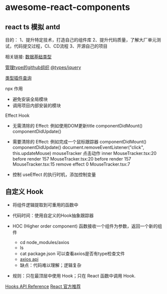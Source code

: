 # awesome-react-components

## react ts 模拟 antd
目的：
1、提升特定技术，打造自己的组件库
2、提升代码质量，了解大厂单元测试，代码提交过程，CI、CD流程
3、开源自己的项目

相关链接:
[数据基础类型](https://developer.mozilla.org/zh-CN/docs/Web/JavaScript/Data_structures)

[管理type的github组织](https://github.com/DefinitelyTyped/DefinitelyTyped)
[@types/jquery](https://npmjs.com/package/@types/jquery)

[类型插件查询](https://www.typescriptlang.org/dt/search?search=)

npx 作用
- 避免安装全局模块
- 调用项目内部安装的模块

Effect Hook

- 无需清除的 Effect: 例如使用DOM更新title
    componentDidMount() componentDidUpdate()

- 需要清除的 Effect: 例如完成一个鼠标跟踪器
    componentDidMount() componentDidUpdate()
    document.removeEventListener("click", this.updateMouse)
mouseTracker 点击动作
inner
MouseTracker.tsx:20 before render 157
MouseTracker.tsx:20 before render 157
MouseTracker.tsx:15 remove effect 0
MouseTracker.tsx:7 

- 控制 useEffect 的执行时机，添加控制变量

## 自定义 Hook
- 将组件逻辑提取到可重用的函数中

- 代码时间：使用自定义的Hook抽象跟踪器

- HOC (Higher order component) 函数接收一个组件为参数，返回一个新的组件
  - cd node_modules/axios
  - ls
  - cat package.json 可以查看axios是否有type检查文件
  - [axios api](https://dog.ceo/dog-api/)
  - 缺点：代码难以理解；逻辑复杂
  
- 规则：只在最顶层中使用 Hook；只在 React 函数中调用 Hook.

[Hooks API Reference](https://reactjs.org/docs/hooks-reference.html)
[React 官方推荐](https://usehooks.com/)